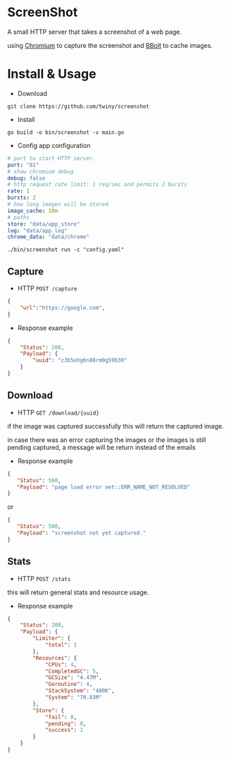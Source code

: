 # ScreenShot

A small HTTP server that takes a screenshot of a web page.

using [Chromium](https://github.com/chromedp/chromedp) to capture the screenshot and [BBolt](https://go.etcd.io/bbolt) to cache images.

# Install & Usage
 - Download
```
git clone https://github.com/twiny/screenshot
```
 - Install
```
go build -o bin/screenshot -v main.go
```
- Config
app configuration
```yaml
# port to start HTTP server.
port: "81"
# show chromium debug
debug: false
# http request rate limit: 1 req/sec and permits 2 bursts
rate: 1
bursts: 2
# how long images will be stored
image_cache: 10m
# paths
store: "data/app_store"
log: "data/app_log"
chrome_data: "data/chrome"
```
```
./bin/screenshot run -c "config.yaml"
```

## Capture
 - HTTP `POST /capture`
```json
{
    "url":"https://google.com",
}
```

 - Response example
```json
{
    "Status": 200,
    "Payload": {
        "uuid": "c3b5ohg6n88rm0g59b30"
    }
}
```

## Download
 - HTTP `GET /download/{uuid}`

 if the image was captured successfully this will return the captured image.

 in case there was an error capturing the images or the images is still pending captured, a message will be return instead of the emails

 - Response example 
 ```json
 {
    "Status": 500,
    "Payload": "page load error net::ERR_NAME_NOT_RESOLVED"
}
 ```
 or 
 ```json
 {
    "Status": 500,
    "Payload": "screenshot not yet captured."
}
 ```

## Stats
 - HTTP `POST /stats`

this will return general stats and resource usage.

- Response example
```json
{
    "Status": 200,
    "Payload": {
        "Limiter": {
            "total": 1
        },
        "Resources": {
            "CPUs": 4,
            "CompletedGC": 5,
            "GCSize": "4.47M",
            "Goroutine": 4,
            "StackSystem": "480K",
            "System": "70.83M"
        },
        "Store": {
            "fail": 0,
            "pending": 0,
            "success": 1
        }
    }
}
```